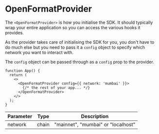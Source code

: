 # OpenFormatProvider

The `<OpenFormatProvider>` is how you initialise the SDK. It should typically wrap your entire application so you can access the various hooks it provides.

As the provider takes care of initialising the SDK for you, you don't have to do much else but you need to pass it a `config` object to specify which network you want to interact with.

The `config` object can be passed through as a `config` prop to the provider.

```tsx
function App() {
  return (
    <>
      <OpenFormatProvider config={{ network: 'mumbai' }}>
        {/* the rest of your app... */}
      </OpenFormatProvider>
    </>
  );
}
```

| Parameter | Type  | Description                        |
| --------- | ----- | ---------------------------------- |
| network   | chain | "mainnet", "mumbai" or "localhost" |

